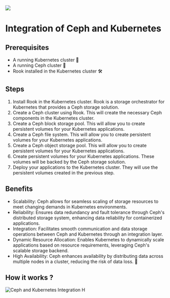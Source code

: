 <img src="https://miro.medium.com/v2/resize:fit:500:150/format:webp/1*L72MD87chNupoAKl7qnqBA.png">

# Integration of Ceph and Kubernetes 

## Prerequisites
- A running Kubernetes cluster 🚀
- A running Ceph cluster 🌊
- Rook installed in the Kubernetes cluster 🛠️

## Steps
1. Install Rook in the Kubernetes cluster. Rook is a storage orchestrator for Kubernetes that provides a Ceph storage solution.
2. Create a Ceph cluster using Rook. This will create the necessary Ceph components in the Kubernetes cluster.
3. Create a Ceph block storage pool. This will allow you to create persistent volumes for your Kubernetes applications.
4. Create a Ceph file system. This will allow you to create persistent volumes for your Kubernetes applications.
5. Create a Ceph object storage pool. This will allow you to create persistent volumes for your Kubernetes applications.
6. Create persistent volumes for your Kubernetes applications. These volumes will be backed by the Ceph storage solution.
7. Deploy your applications to the Kubernetes cluster. They will use the persistent volumes created in the previous step.

## Benefits
- Scalability: Ceph allows for seamless scaling of storage resources to meet changing demands in Kubernetes environments.
- Reliability: Ensures data redundancy and fault tolerance through Ceph's distributed storage system, enhancing data reliability for containerized applications.
- Integration: Facilitates smooth communication and data storage operations between Ceph and Kubernetes through an integration layer.
- Dynamic Resource Allocation: Enables Kubernetes to dynamically scale applications based on resource requirements, leveraging Ceph's scalable storage backend.
- High Availability: Ceph enhances availability by distributing data across multiple nodes in a cluster, reducing the risk of data loss. 🌟

## How it works ?

![Ceph and Kubernetes Integration H](https://miro.medium.com/v2/resize:fit:1100/format:webp/1*L_Pah_PYuyKwV9UGVYSx_w.png)
